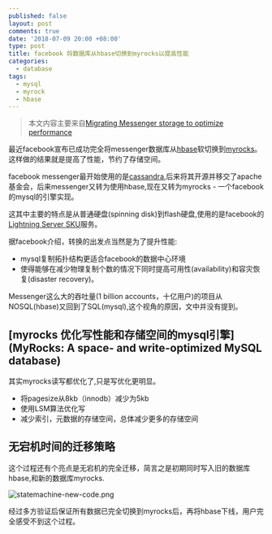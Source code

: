 ```yaml
---
published: false
layout: post
comments: true
date: '2018-07-09 20:00 +08:00'
type: post
title: facebook 将数据库从hbase切换到myrocks以提高性能
categories:
  - database
tags:
  - mysql
  - myrock
  - hbase
---
```

> 本文内容主要来自[Migrating Messenger storage to optimize performance](https://code.fb.com/data-infrastructure/migrating-messenger-storage-to-optimize-performance/) 

最近facebook宣布已成功完全将messenger数据库从[hbase](https://github.com/apache/hbase)软切换到[myrocks](https://github.com/facebook/mysql-5.6)。这样做的结果就是提高了性能，节约了存储空间。


facebook messenger最开始使用的是[cassandra](https://github.com/apache/cassandra),后来将其开源并移交了apache基金会，后来messenger又转为使用hbase,现在又转为myrocks - 一个facebook的mysql的引擎实现。

这其中主要的特点是从普通硬盘(spinning disk)到flash硬盘,使用的是facebook的[Lightning Server SKU](https://code.fb.com/data-center-engineering/introducing-lightning-a-flexible-nvme-jbof/)服务。

据facebook介绍，转换的出发点当然是为了提升性能:
- mysql复制拓扑结构更适合facebook的数据中心环境
- 使得能够在减少物理复制个数的情况下同时提高可用性(availability)和容灾恢复(disaster recovery)。

Messenger这么大的吞吐量(1 billion accounts，十亿用户)的项目从NOSQL(hbase)又回到了SQL(mysql),这个视角的原因，文中并没有提到。

## [myrocks 优化写性能和存储空间的mysql引擎](MyRocks: A space- and write-optimized MySQL database)
其实myrocks读写都优化了,只是写优化更明显。

- 将pagesize从8kb（innodb）减少为5kb
- 使用LSM算法优化写
- 减少索引，元数据的存储空间，总体减少更多的存储空间

## 无宕机时间的迁移策略
这个过程还有个亮点是无宕机的完全迁移，简言之是初期同时写入旧的数据库hbase,和新的数据库myrocks.

![statemachine-new-code.png]({{site.baseurl}}/assets/img/statemachine-new-code.png)

经过多方验证后保证所有数据已完全切换到myrocks后，再将hbase下线，用户完全感受不到这个过程。
